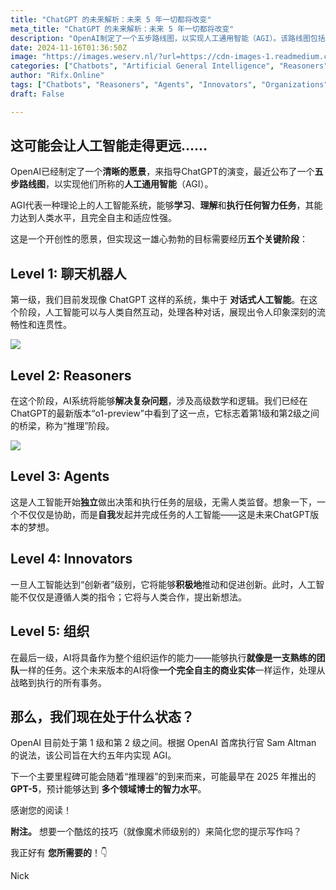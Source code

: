 ```yaml
---
title: "ChatGPT 的未来解析：未来 5 年一切都将改变"
meta_title: "ChatGPT 的未来解析：未来 5 年一切都将改变"
description: "OpenAI制定了一个五步路线图，以实现人工通用智能（AGI）。该路线图包括五个阶段：第一级为对话机器人，第二级为推理者，能够解决复杂问题；第三级为自主决策的代理；第四级为创新者，推动创新；第五级为组织，能像团队一样运作。目前，OpenAI处于第一级和第二级之间，预计在五年内实现AGI，下一步可能是2025年推出的GPT-5。"
date: 2024-11-16T01:36:50Z
image: "https://images.weserv.nl/?url=https://cdn-images-1.readmedium.com/v2/resize:fit:800/1*nCVwPhWiFZ_0lglxT4pDAw.jpeg"
categories: ["Chatbots", "Artificial General Intelligence", "Reasoners"]
author: "Rifx.Online"
tags: ["Chatbots", "Reasoners", "Agents", "Innovators", "Organizations"]
draft: False

---
```




## 这可能会让人工智能走得更远……



OpenAI已经制定了一个**清晰的愿景**，来指导ChatGPT的演变，最近公布了一个**五步路线图**，以实现他们所称的**人工通用智能**（AGI）。

AGI代表一种理论上的人工智能系统，能够**学习**、**理解**和**执行任何智力任务**，其能力达到人类水平，且完全自主和适应性强。

这是一个开创性的愿景，但实现这一雄心勃勃的目标需要经历**五个关键阶段**：

## Level 1: 聊天机器人

第一级，我们目前发现像 ChatGPT 这样的系统，集中于 **对话式人工智能**。在这个阶段，人工智能可以与人类自然互动，处理各种对话，展现出令人印象深刻的流畅性和连贯性。

![](https://images.weserv.nl/?url=https://cdn-images-1.readmedium.com/v2/resize:fit:800/1*ObzqCLMIIqpU9RK-TbTrfQ.png)

## Level 2: Reasoners

在这个阶段，AI系统将能够**解决复杂问题**，涉及高级数学和逻辑。我们已经在ChatGPT的最新版本“o1\-preview”中看到了这一点，它标志着第1级和第2级之间的桥梁，称为“推理”阶段。

![](https://images.weserv.nl/?url=https://cdn-images-1.readmedium.com/v2/resize:fit:800/1*B42LqC8ZDSaSYPX4yd3_Ng.png)

## Level 3: Agents

这是人工智能开始**独立**做出决策和执行任务的层级，无需人类监督。想象一下，一个不仅仅是协助，而是**自我**发起并完成任务的人工智能——这是未来ChatGPT版本的梦想。

## Level 4: Innovators

一旦人工智能达到“创新者”级别，它将能够**积极地**推动和促进创新。此时，人工智能不仅仅是遵循人类的指令；它将与人类合作，提出新想法。

## Level 5: 组织

在最后一级，AI将具备作为整个组织运作的能力——能够执行**就像是一支熟练的团队**一样的任务。这个未来版本的AI将像**一个完全自主的商业实体**一样运作，处理从战略到执行的所有事务。

## 那么，我们现在处于什么状态？

OpenAI 目前处于第 1 级和第 2 级之间。根据 OpenAI 首席执行官 Sam Altman 的说法，该公司旨在大约五年内实现 AGI。

下一个主要里程碑可能会随着“推理器”的到来而来，可能最早在 2025 年推出的 **GPT\-5**，预计能够达到 **多个领域博士的智力水平**。

感谢您的阅读！

**附注。** 想要一个酷炫的技巧（就像魔术师级别的）来简化您的提示写作吗？

我正好有 **您所需要的**！👇

Nick

